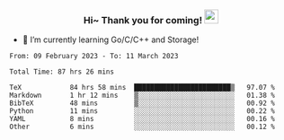 <h3 align="center">
    Hi~ Thank you for coming!
    <img src="https://media.giphy.com/media/hvRJCLFzcasrR4ia7z/giphy.gif" width="25px">
</h3>

<!--
**pineapple-man/pineapple-man** is a ✨ _special_ ✨ repository because its `README.md` (this file) appears on your GitHub profile.

Here are some ideas to get you started:
- 🔭 I’m currently working on ...
- 🤔 I’m looking for help with ...
- 💬 Ask me about ...
- 📫 How to reach me: ...
- 😄 Pronouns: ...
- ⚡ Fun fact: 
- 👯 I’m looking to collaborate on kubernetes
-->
- 🌱 I’m currently learning Go/C/C++ and Storage!

<!--START_SECTION:waka-->

```text
From: 09 February 2023 - To: 11 March 2023

Total Time: 87 hrs 26 mins

TeX            84 hrs 58 mins  ████████████████████████▒   97.07 %
Markdown       1 hr 12 mins    ▒░░░░░░░░░░░░░░░░░░░░░░░░   01.38 %
BibTeX         48 mins         ▒░░░░░░░░░░░░░░░░░░░░░░░░   00.92 %
Python         11 mins         ░░░░░░░░░░░░░░░░░░░░░░░░░   00.22 %
YAML           8 mins          ░░░░░░░░░░░░░░░░░░░░░░░░░   00.16 %
Other          6 mins          ░░░░░░░░░░░░░░░░░░░░░░░░░   00.12 %
```

<!--END_SECTION:waka-->
